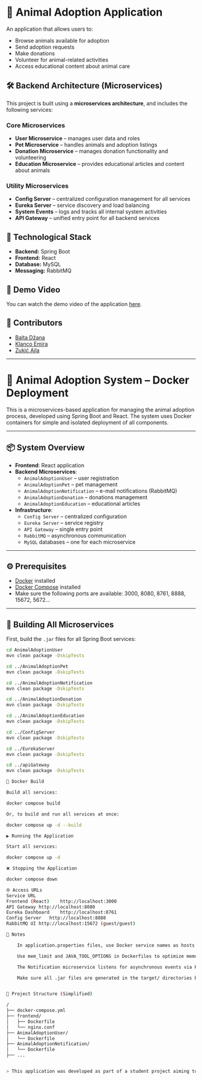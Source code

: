 # 🐾 Animal Adoption Application

An application that allows users to:
- Browse animals available for adoption
- Send adoption requests
- Make donations
- Volunteer for animal-related activities
- Access educational content about animal care

## 🛠️ Backend Architecture (Microservices)

This project is built using a **microservices architecture**, and includes the following services:

### Core Microservices
- **User Microservice** – manages user data and roles
- **Pet Microservice** – handles animals and adoption listings
- **Donation Microservice** – manages donation functionality and volunteering
- **Education Microservice** – provides educational articles and content about animals

### Utility Microservices
- **Config Server** – centralized configuration management for all services
- **Eureka Server** – service discovery and load balancing
- **System Events** – logs and tracks all internal system activities
- **API Gateway** – unified entry point for all backend services

## 🧰 Technological Stack

- **Backend:** Spring Boot
- **Frontend:** React
- **Database:** MySQL
- **Messaging:** RabbitMQ


## 🎥 Demo Video

You can watch the demo video of the application [here](https://drive.google.com/file/d/1o21Q4if__8CNKjCOPgBKK7Qm-_4fwzho/view?usp=sharing).


## 👥 Contributors

- [Balta Džana](https://github.com/dbalta1)
- [Klanco Emira](https://github.com/eklanco1)
- [Zukić Ajla](https://github.com/azukic1)

---

# 🐾 Animal Adoption System – Docker Deployment

This is a microservices-based application for managing the animal adoption process, developed using Spring Boot and React. The system uses Docker containers for simple and isolated deployment of all components.

---

## 📦 System Overview

- **Frontend**: React application
- **Backend Microservices**:
  - `AnimalAdoptionUser` – user registration
  - `AnimalAdoptionPet` – pet management
  - `AnimalAdoptionNotification` – e-mail notifications (RabbitMQ)
  - `AnimalAdoptionDonation` – donations management
  - `AnimalAdoptionEducation` – educational articles
- **Infrastructure**:
  - `Config Server` – centralized configuration
  - `Eureka Server` – service registry
  - `API Gateway` – single entry point
  - `RabbitMQ` – asynchronous communication
  - `MySQL` databases – one for each microservice

---

## ⚙️ Prerequisites

- [Docker](https://www.docker.com/) installed
- [Docker Compose](https://docs.docker.com/compose/) installed
- Make sure the following ports are available: 3000, 8080, 8761, 8888, 15672, 5672...

---

## 🔧 Building All Microservices

First, build the `.jar` files for all Spring Boot services:

```bash
cd AnimalAdoptionUser
mvn clean package -DskipTests

cd ../AnimalAdoptionPet
mvn clean package -DskipTests

cd ../AnimalAdoptionNotification
mvn clean package -DskipTests

cd ../AnimalAdoptionDonation
mvn clean package -DskipTests

cd ../AnimalAdoptionEducation
mvn clean package -DskipTests

cd ../ConfigServer
mvn clean package -DskipTests

cd ../EurekaServer
mvn clean package -DskipTests

cd ../apiGateway
mvn clean package -DskipTests

🐳 Docker Build

Build all services:

docker compose build

Or, to build and run all services at once:

docker compose up -d --build

▶️ Running the Application

Start all services:

docker compose up -d

❌ Stopping the Application

docker compose down

🌐 Access URLs
Service	URL
Frontend (React)	http://localhost:3000
API Gateway	http://localhost:8080
Eureka Dashboard	http://localhost:8761
Config Server	http://localhost:8888
RabbitMQ UI	http://localhost:15672 (guest/guest)

🧠 Notes

    In application.properties files, use Docker service names as hosts (e.g. mysql-user, eureka-server, config-server, rabbitmq) instead of localhost.

    Use mem_limit and JAVA_TOOL_OPTIONS in Dockerfiles to optimize memory usage.

    The Notification microservice listens for asynchronous events via RabbitMQ (user.created queue).

    Make sure all .jar files are generated in the target/ directories before starting the application.


📁 Project Structure (Simplified)

/
├── docker-compose.yml
├── frontend/
│   ├── Dockerfile
│   └── nginx.conf
├── AnimalAdoptionUser/
│   └── Dockerfile
├── AnimalAdoptionNotification/
│   └── Dockerfile
├── ...


> This application was developed as part of a student project aiming to promote animal welfare through a user-friendly and modular platform.


